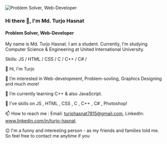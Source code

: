 ![Problem Solver, Web-Developer](https://scontent.fdac24-1.fna.fbcdn.net/v/t1.6435-9/126855753_484407655864983_702748137331831073_n.jpg?_nc_cat=110&ccb=1-7&_nc_sid=5f2048&_nc_ohc=su1_8bPwOjsAX9nQ3YJ&_nc_ht=scontent.fdac24-1.fna&oh=00_AfBuUTJl2Qu3u0-wXnuSV9NbLbosg7PqDGleTsh8093Bhg&oe=661E8D39)

### Hi there 👋, I'm Md. Turjo Hasnat
#### Problem Solver, Web-Developer


My name is Md. Turjo Hasnat. I am a student. Currently, I'm studying Computer Science & Engineering at United International University. 

Skills:  JS / HTML / CSS / C / C++ / C# /

👋 Hi, I'm Turjo 

👀 I’m interested in Web-development, Problem-sovling, Graphics Designing and much more!

🌱 I’m currently learning C++ & also JavaScript.

💞️ I've skills on JS , HTML , CSS , C , C++ , C# , Photoshop!

📫 How to reach me : 
Email: turjohasnat7815@gmail.com, 
LinkedIn: www.linkedin.com/in/turjo-hasnat.

😉 I'm a funny and interesting person - as my friends and families told me. So feel free to contact me anytime if you 
